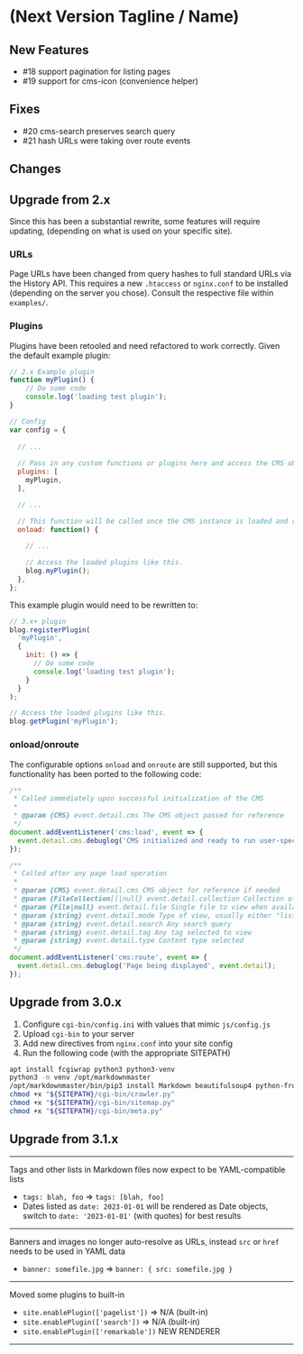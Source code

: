 # (Next Version Tagline / Name)


## New Features

* #18 support pagination for listing pages
* #19 support for cms-icon (convenience helper) 

## Fixes

* #20 cms-search preserves search query
* #21 hash URLs were taking over route events


## Changes




## Upgrade from 2.x

Since this has been a substantial rewrite, some features will require updating, 
(depending on what is used on your specific site).

### URLs

Page URLs have been changed from query hashes to full standard URLs via the History API. 
This requires a new `.htaccess` or `nginx.conf` to be installed 
(depending on the server you chose).  Consult the respective file within `examples/`.

### Plugins

Plugins have been retooled and need refactored to work correctly. 
Given the default example plugin:

```js
// 2.x Example plugin
function myPlugin() {
	// Do some code
	console.log('loading test plugin');
}

// Config
var config = {
  
  // ...
  
  // Pass in any custom functions or plugins here and access the CMS object.
  plugins: [
  	myPlugin,
  ],

  // ...

  // This function will be called once the CMS instance is loaded and ready.
  onload: function() {
    
    // ...

    // Access the loaded plugins like this.
    blog.myPlugin();
  },
};
```

This example plugin would need to be rewritten to:

```js
// 3.x+ plugin
blog.registerPlugin(
  'myPlugin', 
  {
    init: () => {
      // Do some code
      console.log('loading test plugin');
    }
  }
);

// Access the loaded plugins like this.
blog.getPlugin('myPlugin');
```

### onload/onroute

The configurable options `onload` and `onroute` are still supported, 
but this functionality has been ported to the following code:

```js
/**
 * Called immediately upon successful initialization of the CMS
 * 
 * @param {CMS} event.detail.cms The CMS object passed for reference
 */
document.addEventListener('cms:load', event => {
  event.detail.cms.debuglog('CMS initialized and ready to run user-specific code!', event.detail.cms);
});

/**
 * Called after any page load operation
 * 
 * @param {CMS} event.detail.cms CMS object for reference if needed
 * @param {FileCollection[]|null} event.detail.collection Collection of files to view for listing pages
 * @param {File|null} event.detail.file Single file to view when available
 * @param {string} event.detail.mode Type of view, usually either "list", "single", or error.
 * @param {string} event.detail.search Any search query
 * @param {string} event.detail.tag Any tag selected to view
 * @param {string} event.detail.type Content type selected
 */
document.addEventListener('cms:route', event => {
  event.detail.cms.debuglog('Page being displayed', event.detail);
});
```


## Upgrade from 3.0.x

1. Configure `cgi-bin/config.ini` with values that mimic `js/config.js`
2. Upload `cgi-bin` to your server
3. Add new directives from `nginx.conf` into your site config
4. Run the following code (with the appropriate SITEPATH)

```bash
apt install fcgiwrap python3 python3-venv
python3 -m venv /opt/markdownmaster
/opt/markdownmaster/bin/pip3 install Markdown beautifulsoup4 python-frontmatter lxml
chmod +x "${SITEPATH}/cgi-bin/crawler.py"
chmod +x "${SITEPATH}/cgi-bin/sitemap.py"
chmod +x "${SITEPATH}/cgi-bin/meta.py"
```


## Upgrade from 3.1.x

---

Tags and other lists in Markdown files now expect to be YAML-compatible lists

* `tags: blah, foo` => `tags: [blah, foo]`
* Dates listed as `date: 2023-01-01` will be rendered as Date objects,
switch to `date: '2023-01-01'` (with quotes) for best results

---

Banners and images no longer auto-resolve as URLs, instead `src` or `href` needs to be
used in YAML data

* `banner: somefile.jpg` => `banner: { src: somefile.jpg }`

---

Moved some plugins to built-in

* `site.enablePlugin(['pagelist'])` => N/A (built-in)
* `site.enablePlugin(['search'])` => N/A (built-in)
* `site.enablePlugin(['remarkable'])` NEW RENDERER

---